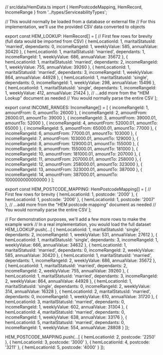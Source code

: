 // src/data/HemData.ts
import { HemPostcodeMapping, HemRecord, IncomeRange } from '../types/ServiceabilityTypes';

// This would normally be loaded from a database or external file
// For this implementation, we'll use the provided CSV data converted to objects

export const HEM_LOOKUP: HemRecord[] = [
  // First few rows for brevity (full data would be imported from CSV)
  { hemLocationId: 1, maritalStatusId: 'married', dependants: 0, incomeRangeId: 1, weeklyValue: 585, annualValue: 30420 },
  { hemLocationId: 1, maritalStatusId: 'married', dependants: 1, incomeRangeId: 1, weeklyValue: 686, annualValue: 35672 },
  { hemLocationId: 1, maritalStatusId: 'married', dependants: 2, incomeRangeId: 1, weeklyValue: 755, annualValue: 39260 },
  { hemLocationId: 1, maritalStatusId: 'married', dependants: 3, incomeRangeId: 1, weeklyValue: 864, annualValue: 44928 },
  { hemLocationId: 1, maritalStatusId: 'single', dependants: 0, incomeRangeId: 1, weeklyValue: 298, annualValue: 15496 },
  { hemLocationId: 1, maritalStatusId: 'single', dependants: 1, incomeRangeId: 1, weeklyValue: 412, annualValue: 21424 },
  // ...add more from the "HEM Lookup" document as needed
  // You would normally parse the entire CSV
];

export const INCOME_RANGES: IncomeRange[] = [
  { incomeRangeId: 1, amountFrom: 0, amountTo: 26000 },
  { incomeRangeId: 2, amountFrom: 26000.01, amountTo: 39000 },
  { incomeRangeId: 3, amountFrom: 39000.01, amountTo: 52000 },
  { incomeRangeId: 4, amountFrom: 52000.01, amountTo: 65000 },
  { incomeRangeId: 5, amountFrom: 65000.01, amountTo: 77000 },
  { incomeRangeId: 6, amountFrom: 77000.01, amountTo: 103000 },
  { incomeRangeId: 7, amountFrom: 103000.01, amountTo: 129000 },
  { incomeRangeId: 8, amountFrom: 129000.01, amountTo: 155000 },
  { incomeRangeId: 9, amountFrom: 155000.01, amountTo: 181000 },
  { incomeRangeId: 10, amountFrom: 181000.01, amountTo: 207000 },
  { incomeRangeId: 11, amountFrom: 207000.01, amountTo: 258000 },
  { incomeRangeId: 12, amountFrom: 258000.01, amountTo: 323000 },
  { incomeRangeId: 13, amountFrom: 323000.01, amountTo: 387000 },
  { incomeRangeId: 14, amountFrom: 387000.01, amountTo: 1000000000000000 }
];

export const HEM_POSTCODE_MAPPING: HemPostcodeMapping[] = [
  // First few rows for brevity
  { hemLocationId: 1, postcode: '2000' },
  { hemLocationId: 1, postcode: '2006' },
  { hemLocationId: 1, postcode: '2007' },
  // ...add more from the "HEM postcode mapping" document as needed
  // You would normally parse the entire CSV
];

// For demonstration purposes, we'll add a few more rows to make the example work
// In a real implementation, you would load the full dataset
HEM_LOOKUP.push(...[
  { hemLocationId: 1, maritalStatusId: 'single', dependants: 2, incomeRangeId: 1, weeklyValue: 531, annualValue: 27612 },
  { hemLocationId: 1, maritalStatusId: 'single', dependants: 3, incomeRangeId: 1, weeklyValue: 666, annualValue: 34632 },
  { hemLocationId: 1, maritalStatusId: 'married', dependants: 0, incomeRangeId: 2, weeklyValue: 585, annualValue: 30420 },
  { hemLocationId: 1, maritalStatusId: 'married', dependants: 1, incomeRangeId: 2, weeklyValue: 686, annualValue: 35672 },
  { hemLocationId: 1, maritalStatusId: 'married', dependants: 2, incomeRangeId: 2, weeklyValue: 755, annualValue: 39260 },
  { hemLocationId: 1, maritalStatusId: 'married', dependants: 3, incomeRangeId: 2, weeklyValue: 864, annualValue: 44928 },
  { hemLocationId: 1, maritalStatusId: 'single', dependants: 0, incomeRangeId: 2, weeklyValue: 314, annualValue: 16328 },
  { hemLocationId: 2, maritalStatusId: 'married', dependants: 0, incomeRangeId: 1, weeklyValue: 610, annualValue: 31720 },
  { hemLocationId: 3, maritalStatusId: 'married', dependants: 0, incomeRangeId: 1, weeklyValue: 602, annualValue: 31304 },
  { hemLocationId: 4, maritalStatusId: 'married', dependants: 0, incomeRangeId: 1, weeklyValue: 638, annualValue: 33176 },
  { hemLocationId: 5, maritalStatusId: 'married', dependants: 0, incomeRangeId: 1, weeklyValue: 554, annualValue: 28808 }
]);

HEM_POSTCODE_MAPPING.push(...[
  { hemLocationId: 2, postcode: '2250' },
  { hemLocationId: 3, postcode: '3000' },
  { hemLocationId: 4, postcode: '3211' },
  { hemLocationId: 5, postcode: '4000' }
]);